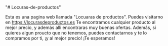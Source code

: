 "# Locuras-de-productos" 

Esta es una pagina web llamada "Locuaras de productos". Puedes visitarno en https://locurasdeproductos.es
Te encontramos cualquier producto al mejor precio, y además alli encontraras muy buenas ofertas.
Además, si quieres algun proucto que no tenemos, puedes contactarnos y te lo compramos por ti, ¡y al mejor precio!
¡Te esperamos!